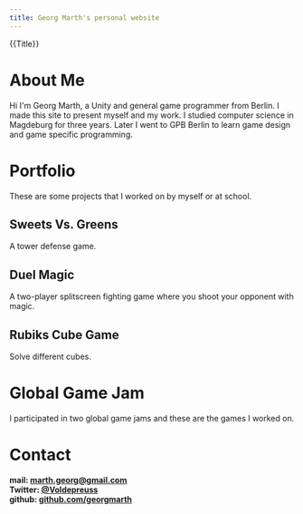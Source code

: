 ```yaml
---
title: Georg Marth's personal website
---
```

{{Title}}

# About Me

Hi I'm Georg Marth, a Unity and general game programmer from Berlin. I made this site to present myself and my work. I studied computer science in Magdeburg for three years. Later I went to GPB Berlin to learn game design and game specific programming.

# Portfolio

These are some projects that I worked on by myself or at school.

## Sweets Vs. Greens

A tower defense game.

## Duel Magic

A two-player splitscreen fighting game where you shoot your opponent with magic.

## Rubiks Cube Game

Solve different cubes.

# Global Game Jam

I participated in two global game jams and these are the games I worked on.

# Contact

**mail: [marth.georg@gmail.com](mailto:marth.georg@gmail.com)**  
**Twitter: [@Voldepreuss](https://twitter.com/voldepreuss)**  
**github: [github.com/georgmarth](https://github.com/georgmarth)**